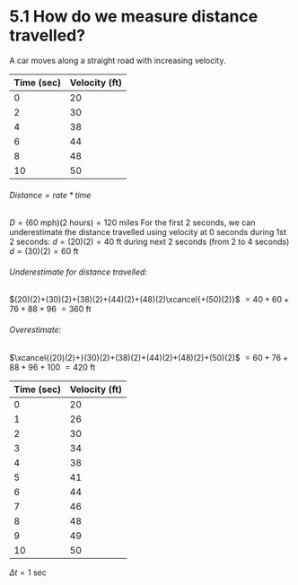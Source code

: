 # 5.1 How do we measure distance travelled?
A car moves along a straight road with increasing velocity.

|Time (sec)|Velocity (ft)|
|-|-|
|0|20|
|2|30|
|4|38|
|6|44|
|8|48|
|10|50|

###### $\text{Distance} = \text{rate} * \text{time}$
$D = (60\text{ mph})(2\text{ hours})=120\text{ miles}$
	For the first 2 seconds, we can underestimate the distance travelled using velocity at 0 seconds during 1st 2 seconds:
	$d=(20)(2)=40\text{ ft}$
	during next 2 seconds (from 2 to 4 seconds)
	$d=(30)(2)=60\text{ ft}$

###### Underestimate for distance travelled:
$(20)(2)+(30)(2)+(38)(2)+(44)(2)+(48)(2)\xcancel{+(50)(2)}$
$=40+60+76+88+96$
$=360\text{ ft}$
###### Overestimate:
$\xcancel{(20)(2)+}(30)(2)+(38)(2)+(44)(2)+(48)(2)+(50)(2)$
$=60+76+88+96+100$
$=420\text{ ft}$

|Time (sec)|Velocity (ft)|
|-|-|
|0|20|
|1|26|
|2|30|
|3|34|
|4|38|
|5|41|
|6|44|
|7|46|
|8|48|
|9|49|
|10|50|
$\Delta t = 1\text{ sec}$
